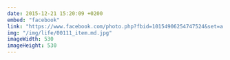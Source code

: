 ```yaml
---
date: 2015-12-21 15:20:09 +0200
embed: "facebook"
link: "https://www.facebook.com/photo.php?fbid=10154906254747524&set=a.499824717523.278032.558382523&type=3"
img: "/img/life/00111_item.md.jpg"
imageWidth: 530
imageHeight: 530
---
```

